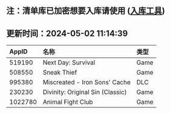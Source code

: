 ## 注：清单库已加密想要入库请使用 ([入库工具](https://github.com/BlankTMing/ManifestAutoUpdate/releases))

## 更新时间：2024-05-02 11:14:39
| AppID | 名称 | 类型  |
| :-------------------- | :----------------------------- | :----------- |
| 519190 | Next Day: Survival| Game |
| 508550 | Sneak Thief| Game |
| 995380 | Miscreated - Iron Sons' Cache| DLC |
| 230230 | Divinity: Original Sin (Classic)| Game |
| 1022780 | Animal Fight Club| Game |
